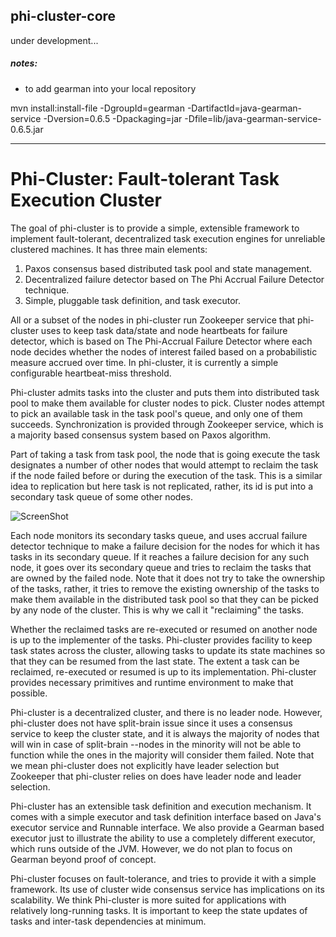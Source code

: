 phi-cluster-core
----------------
under development...

##### notes:

- to add gearman into your local repository

mvn install:install-file -DgroupId=gearman -DartifactId=java-gearman-service -Dversion=0.6.5 -Dpackaging=jar -Dfile=lib/java-gearman-service-0.6.5.jar

----

Phi-Cluster: Fault-tolerant Task Execution Cluster
==================================================

The goal of phi-cluster is to provide a simple, extensible framework to implement fault-tolerant, decentralized task execution engines for unreliable clustered machines. It has three main elements: 

1. Paxos consensus based distributed task pool and state management.
2. Decentralized failure detector based on The Phi Accrual Failure Detector technique.
3. Simple, pluggable task definition, and task executor.

All or a subset of the nodes in phi-cluster run Zookeeper service that phi-cluster uses to keep task data/state and node heartbeats for failure detector, which is based on The Phi-Accrual Failure Detector where each node decides whether the nodes of interest failed based on a probabilistic measure accrued over time. In phi-cluster, it is currently a simple configurable heartbeat-miss threshold.

Phi-cluster admits tasks into the cluster and puts them into distributed task pool to make them available for cluster nodes to pick. Cluster nodes attempt to pick an available task in the task pool's queue, and only one of them succeeds. Synchronization is provided through Zookeeper service, which is a majority based consensus system based on Paxos algorithm. 

Part of taking a task from task pool, the node that is going execute the task designates a number of other nodes that would attempt to reclaim the task if the node failed before or during the execution of the task. This is a similar idea to replication but here task is not replicated, rather, its id is put into a secondary task queue of some other nodes.

![ScreenShot](http://denizdemir.files.wordpress.com/2013/01/phi-cluster-task-replication.png)

Each node monitors its secondary tasks queue, and uses accrual failure detector technique to make a failure decision for the nodes for which it has tasks in its secondary queue. If it reaches a failure decision for any such node, it goes over its secondary queue and tries to reclaim the tasks that are owned by the failed node. Note that it does not try to take the ownership of the tasks, rather, it tries to remove the existing ownership of the tasks to make them available in the distributed task pool so that they can be picked by any node of the cluster. This is why we call it "reclaiming" the tasks.

Whether the reclaimed tasks are re-executed or resumed on another node is up to the implementer of the tasks. Phi-cluster provides facility to keep task states across the cluster, allowing tasks to update its state machines so that they can be resumed from the last state. The extent a task can be reclaimed, re-executed or resumed is up to its implementation. Phi-cluster provides necessary primitives and runtime environment to make that possible.

Phi-cluster is a decentralized cluster, and there is no leader node. However, phi-cluster does not have split-brain issue since it uses a consensus service to keep the cluster state, and it is always the majority of nodes that will win in case of split-brain --nodes in the minority will not be able to function while the ones in the majority will consider them failed. Note that we mean phi-cluster does not explicitly have leader selection but Zookeeper that phi-cluster relies on does have leader node and leader selection. 

Phi-cluster has an extensible task definition and execution mechanism. It comes with a simple executor and task definition interface based on Java's executor service and Runnable interface. We also provide a Gearman based executor just to illustrate the ability to use a completely different executor, which runs outside of the JVM. However, we do not plan to focus on Gearman beyond proof of concept.

Phi-cluster focuses on fault-tolerance, and tries to provide it with a simple framework. Its use of cluster wide consensus service has implications on its scalability. We think Phi-cluster is more suited for applications with relatively long-running tasks. It is important to keep the state updates of tasks and inter-task dependencies at minimum.

 
